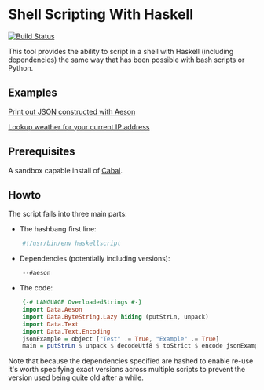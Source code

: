 Shell Scripting With Haskell
============================

[![Build Status](https://secure.travis-ci.org/seanparsons/haskellscript.svg)](http://travis-ci.org/seanparsons/haskellscript)

This tool provides the ability to script in a shell with Haskell (including dependencies) the same way that has been possible with bash scripts or Python.


Examples
--------

[Print out JSON constructed with Aeson](https://github.com/seanparsons/haskellscript/blob/master/Example.hs)

[Lookup weather for your current IP address](https://github.com/seanparsons/haskellscript/blob/master/WeatherExample.hs)


Prerequisites
-------------

A sandbox capable install of [Cabal](https://www.haskell.org/cabal/).


Howto
-----

The script falls into three main parts:
* The hashbang first line:
```bash
    #!/usr/bin/env haskellscript
```
* Dependencies (potentially including versions):
```bash
    --#aeson
```
* The code:
```haskell
    {-# LANGUAGE OverloadedStrings #-}
    import Data.Aeson
    import Data.ByteString.Lazy hiding (putStrLn, unpack)
    import Data.Text
    import Data.Text.Encoding
    jsonExample = object ["Test" .= True, "Example" .= True]
    main = putStrLn $ unpack $ decodeUtf8 $ toStrict $ encode jsonExample 
```

Note that because the dependencies specified are hashed to enable re-use it's worth specifying
exact versions across multiple scripts to prevent the version used being quite old after a while.